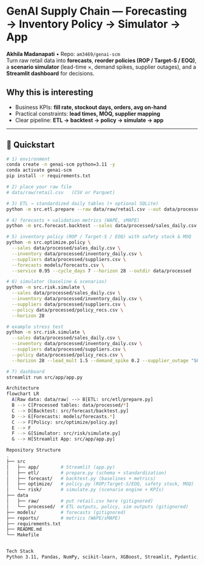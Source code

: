 # GenAI Supply Chain — Forecasting → Inventory Policy → Simulator → App

**Akhila Madanapati** • Repo: `am3469/genai-scm`  
Turn raw retail data into **forecasts**, **reorder policies (ROP / Target-S / EOQ)**, a **scenario simulator** (lead-time ×, demand spikes, supplier outages), and a **Streamlit dashboard** for decisions.

## Why this is interesting
- Business KPIs: **fill rate, stockout days, orders, avg on-hand**
- Practical constraints: **lead times, MOQ, supplier mapping**
- Clear pipeline: **ETL → backtest → policy → simulate → app**

---

## 🔧 Quickstart

```bash
# 1) environment
conda create -n genai-scm python=3.11 -y
conda activate genai-scm
pip install -r requirements.txt

# 2) place your raw file
# data/raw/retail.csv   (CSV or Parquet)

# 3) ETL → standardized daily tables (+ optional SQLite)
python -m src.etl.prepare --raw data/raw/retail.csv --out data/processed --make-db

# 4) forecasts + validation metrics (WAPE, sMAPE)
python -m src.forecast.backtest --sales data/processed/sales_daily.csv --horizon 28 --top_k_skus 10

# 5) inventory policy (ROP / Target-S / EOQ) with safety stock & MOQ
python -m src.optimize.policy \
  --sales data/processed/sales_daily.csv \
  --inventory data/processed/inventory_daily.csv \
  --suppliers data/processed/suppliers.csv \
  --forecasts models/forecasts.csv \
  --service 0.95 --cycle_days 7 --horizon 28 --outdir data/processed

# 6) simulator (baseline & scenarios)
python -m src.risk.simulate \
  --sales data/processed/sales_daily.csv \
  --inventory data/processed/inventory_daily.csv \
  --suppliers data/processed/suppliers.csv \
  --policy data/processed/policy_recs.csv \
  --horizon 28

# example stress test
python -m src.risk.simulate \
  --sales data/processed/sales_daily.csv \
  --inventory data/processed/inventory_daily.csv \
  --suppliers data/processed/suppliers.csv \
  --policy data/processed/policy_recs.csv \
  --horizon 28 --lead_mult 1.5 --demand_spike 0.2 --supplier_outage "S007"

# 7) dashboard
streamlit run src/app/app.py

Architecture
flowchart LR
  A[Raw data: data/raw] --> B[ETL: src/etl/prepare.py]
  B --> C[Processed tables: data/processed/*]
  C --> D[Backtest: src/forecast/backtest.py]
  D --> E[Forecasts: models/forecasts.*]
  C --> F[Policy: src/optimize/policy.py]
  E --> F
  F --> G[Simulator: src/risk/simulate.py]
  G --> H[Streamlit App: src/app/app.py]

Repository Structure
.
├── src
│   ├── app/        # Streamlit (app.py)
│   ├── etl/        # prepare.py (schema + standardization)
│   ├── forecast/   # backtest.py (baselines + metrics)
│   ├── optimize/   # policy.py (ROP/Target-S/EOQ, safety stock, MOQ)
│   └── risk/       # simulate.py (scenario engine + KPIs)
├── data
│   ├── raw/        # put retail.csv here (gitignored)
│   └── processed/  # ETL outputs, policy, sim outputs (gitignored)
├── models/         # forecasts (gitignored)
├── reports/        # metrics (WAPE/sMAPE)
├── requirements.txt
├── README.md
└── Makefile


Tech Stack
Python 3.11, Pandas, NumPy, scikit-learn, XGBoost, Streamlit, Pydantic, PyArrow, SQLAlchemy.
